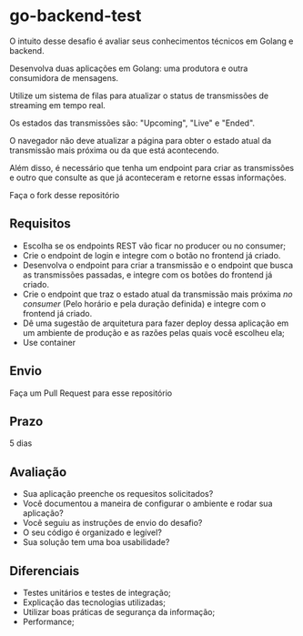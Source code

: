 # go-backend-test

  O intuito desse desafio é avaliar seus conhecimentos técnicos em Golang e backend.

  Desenvolva duas aplicações em Golang: uma produtora e outra consumidora de mensagens.
  
  Utilize um sistema de filas para atualizar o status de transmissões de streaming em tempo real.

  Os estados das transmissões são: "Upcoming", "Live" e "Ended".

  O navegador não deve atualizar a página para obter o estado atual da transmissão mais próxima ou da que está acontecendo.
  
  Além disso, é necessário que tenha um endpoint para criar as transmissões e outro que consulte as que já aconteceram e retorne essas informações.

  Faça o fork desse repositório

## Requisitos
  - Escolha se os endpoints REST vão ficar no producer ou no consumer; 
  - Crie o endpoint de login e integre com o botão no frontend já criado.
  - Desenvolva o endpoint para criar a transmissão e o endpoint que busca as transmissões passadas, e integre com os botões do frontend já criado.
  - Crie o endpoint que traz o estado atual da transmissão mais próxima *no consumer* (Pelo horário e pela duração definida) e integre com o frontend já criado. 
  - Dê uma sugestão de arquitetura para fazer deploy dessa aplicação em um ambiente de produção e as razões pelas quais você escolheu ela;
  - Use container

## Envio
  Faça um Pull Request para esse repositório


## Prazo
  5 dias

## Avaliação

  - Sua aplicação preenche os requesitos solicitados?
  - Você documentou a maneira de configurar o ambiente e rodar sua aplicação?
  - Você seguiu as instruções de envio do desafio?
  - O seu código é organizado e legível?
  - Sua solução tem uma boa usabilidade?

## Diferenciais

  - Testes unitários e testes de integração;
  - Explicação das tecnologias utilizadas;
  - Utilizar boas práticas de segurança da informação;
  - Performance;